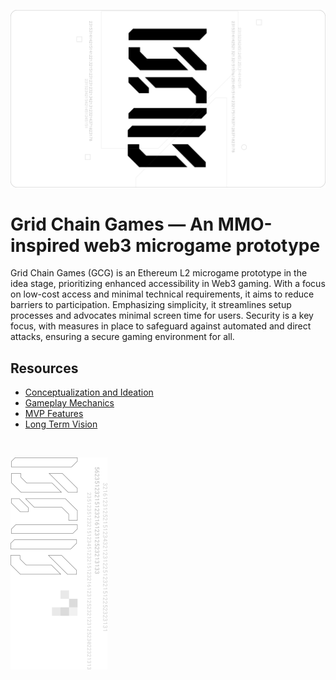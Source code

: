 ![Grid Chain Games Banner](https://github.com/ATrnd/GridChainGames/blob/main/_img/GCG_banner_0.1.png?raw=true)

# Grid Chain Games — An MMO-inspired web3 microgame prototype

Grid Chain Games (GCG) is an Ethereum L2 microgame prototype in the idea stage, prioritizing enhanced accessibility in Web3 gaming.
With a focus on low-cost access and minimal technical requirements, it aims to reduce barriers to participation.
Emphasizing simplicity, it streamlines setup processes and advocates minimal screen time for users.
Security is a key focus, with measures in place to safeguard against automated and direct attacks, ensuring a secure gaming environment for all.

## Resources
- [Conceptualization and Ideation](https://github.com/ATrnd/GridChainGames/blob/main/_doc/Conceptualization_and_Ideation.md)
- [Gameplay Mechanics](https://github.com/ATrnd/GridChainGames/blob/main/_doc/Gameplay_Mechanics.md)
- [MVP Features](https://github.com/ATrnd/GridChainGames/blob/main/_doc/MVP.md)
- [Long Term Vision](https://github.com/ATrnd/GridChainGames/blob/main/_doc/Long_Term_Vision.md)

<br>

![Grid Chain Games Footer](https://github.com/ATrnd/GridChainGames/blob/main/_img/GCG_footer_0.2.png?raw=true)


